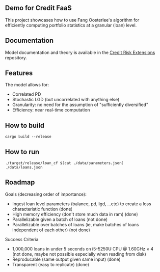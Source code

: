 ## Demo for Credit FaaS

This project showcases how to use Fang Oosterlee's algorithm for efficiently computing portfolio statistics at a granular (loan) level.  

## Documentation

Model documentation and theory is available in the [Credit Risk Extensions](https://github.com/phillyfan1138/CreditRiskExtensions/blob/master/StahlMultiVariatePaper.pdf) repository.

## Features

The model allows for:
* Correlated PD
* Stochastic LGD (but uncorrelated with anything else)
* Granularity: no need for the assumption of "sufficiently diversified" 
* Efficiency: near real-time computation

## How to build

`cargo build --release`

## How to run

`./target/release/loan_cf $(cat ./data/parameters.json)  ./data/loans.json`

## Roadmap

Goals (decreasing order of importance):

* Ingest loan level parameters (balance, pd, lgd, ...etc) to create a loss characteristic function (done)
* High memory efficiency (don't store much data in ram) (done)
* Parallelizable given a batch of loans (not done)
* Parallelizable over batches of loans (ie, make batches of loans independent of each other) (not done)

Success Criteria

* 1,000,000 loans in under 5 seconds on  i5-5250U CPU @ 1.60GHz × 4 (not done, maybe not possible especially when reading from disk)
* Reproducable (same output given same input) (done)
* Transparent (easy to replicate) (done)
